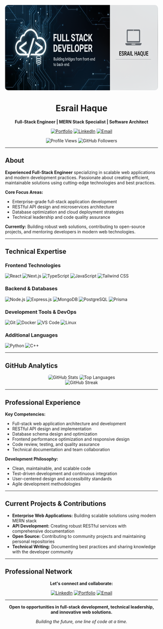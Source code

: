<div align="center">
  <img src="https://raw.githubusercontent.com/ESRAILHAQUE/ESRAILHAQUE/refs/heads/main/banner.png" alt="Esrail Haque - Full-Stack Engineer" width="100%" height="280" style="border-radius: 10px;" />
  
  # Esrail Haque
  
  **Full-Stack Engineer | MERN Stack Specialist | Software Architect**
  
  [![Portfolio](https://img.shields.io/badge/Portfolio-Visit%20Site-000000?style=flat&logo=About.me&logoColor=white)](https://esrailhaque.com/)
  [![LinkedIn](https://img.shields.io/badge/LinkedIn-Connect-0077B5?style=flat&logo=linkedin&logoColor=white)](https://linkedin.com/in/md-esrail-haque-a7467b217)
  [![Email](https://img.shields.io/badge/Email-Contact-D14836?style=flat&logo=gmail&logoColor=white)](mailto:esrailbblhs@gmail.com)
  
  ![Profile Views](https://komarev.com/ghpvc/?username=esrailhaque&label=Profile%20Views&color=0e75b6&style=flat)
  ![GitHub Followers](https://img.shields.io/github/followers/esrailhaque?label=Followers&style=flat&color=blue)
</div>

---

## About

**Experienced Full-Stack Engineer** specializing in scalable web applications and modern development practices. Passionate about creating efficient, maintainable solutions using cutting-edge technologies and best practices.

**Core Focus Areas:**

- Enterprise-grade full-stack application development
- RESTful API design and microservices architecture
- Database optimization and cloud deployment strategies
- Technical leadership and code quality assurance

**Currently:** Building robust web solutions, contributing to open-source projects, and mentoring developers in modern web technologies.

---

## Technical Expertise

### **Frontend Technologies**

![React](https://img.shields.io/badge/React-20232A?style=flat&logo=react&logoColor=61DAFB)
![Next.js](https://img.shields.io/badge/Next.js-000000?style=flat&logo=nextdotjs&logoColor=white)
![TypeScript](https://img.shields.io/badge/TypeScript-3178C6?style=flat&logo=typescript&logoColor=white)
![JavaScript](https://img.shields.io/badge/JavaScript-F7DF1E?style=flat&logo=javascript&logoColor=black)
![Tailwind CSS](https://img.shields.io/badge/Tailwind_CSS-38B2AC?style=flat&logo=tailwind-css&logoColor=white)

### **Backend & Databases**

![Node.js](https://img.shields.io/badge/Node.js-339933?style=flat&logo=nodedotjs&logoColor=white)
![Express.js](https://img.shields.io/badge/Express.js-000000?style=flat&logo=express&logoColor=white)
![MongoDB](https://img.shields.io/badge/MongoDB-4EA94B?style=flat&logo=mongodb&logoColor=white)
![PostgreSQL](https://img.shields.io/badge/PostgreSQL-336791?style=flat&logo=postgresql&logoColor=white)
![Prisma](https://img.shields.io/badge/Prisma-2D3748?style=flat&logo=prisma&logoColor=white)

### **Development Tools & DevOps**

![Git](https://img.shields.io/badge/Git-F05032?style=flat&logo=git&logoColor=white)
![Docker](https://img.shields.io/badge/Docker-2496ED?style=flat&logo=docker&logoColor=white)
![VS Code](https://img.shields.io/badge/VS_Code-007ACC?style=flat&logo=visual-studio-code&logoColor=white)
![Linux](https://img.shields.io/badge/Linux-FCC624?style=flat&logo=linux&logoColor=black)

### **Additional Languages**

![Python](https://img.shields.io/badge/Python-3776AB?style=flat&logo=python&logoColor=white)
![C++](https://img.shields.io/badge/C++-00599C?style=flat&logo=c%2B%2B&logoColor=white)

---

## GitHub Analytics

<div align="center">
  <img src="https://denvercoder1-github-readme-stats.vercel.app/api?username=esrailhaque&show_icons=true&count_private=true&theme=react&border_color=7F3FBF&bg_color=0D1117&title_color=F85D7F&icon_color=F8D866&hide_title=false&hide_rank=false" width="48%" height="210" alt="GitHub Stats" style="border-radius: 5px;" />
  <img src="https://denvercoder1-github-readme-stats.vercel.app/api/top-langs/?username=esrailhaque&langs_count=8&layout=compact&theme=react&border_color=7F3FBF&bg_color=0D1117&title_color=F85D7F&icon_color=F8D866&hide_title=false" width="48%" height="210" alt="Top Languages" style="border-radius: 5px;" />
</div>

<div align="center">
  <img src="https://github-readme-streak-stats.herokuapp.com?user=esrailhaque&theme=react&hide_border=true&background=0D1117&stroke=0D1117&fire=FF1CF7&sideLabels=00F0FF&currStreakNum=FF1CF7&ring=FF1CF7&currStreakLabel=FF1CF7&sideNums=00F0FF" width="70%" alt="GitHub Streak" />
</div>

---

## Professional Experience

**Key Competencies:**

- Full-stack web application architecture and development
- RESTful API design and implementation
- Database schema design and optimization
- Frontend performance optimization and responsive design
- Code review, testing, and quality assurance
- Technical documentation and team collaboration

**Development Philosophy:**

- Clean, maintainable, and scalable code
- Test-driven development and continuous integration
- User-centered design and accessibility standards
- Agile development methodologies

---

## Current Projects & Contributions

- **Enterprise Web Applications:** Building scalable solutions using modern MERN stack
- **API Development:** Creating robust RESTful services with comprehensive documentation
- **Open Source:** Contributing to community projects and maintaining personal repositories
- **Technical Writing:** Documenting best practices and sharing knowledge with the developer community

---

## Professional Network

<div align="center">
  
**Let's connect and collaborate:**

[![LinkedIn](https://img.shields.io/badge/LinkedIn-Professional%20Network-0077B5?style=flat&logo=linkedin&logoColor=white)](https://linkedin.com/in/md-esrail-haque-a7467b217)
[![Portfolio](https://img.shields.io/badge/Portfolio-View%20Work-000000?style=flat&logo=About.me&logoColor=white)](https://esrailhaque.com/)
[![Email](https://img.shields.io/badge/Email-Business%20Inquiries-D14836?style=flat&logo=gmail&logoColor=white)](mailto:esrailbblhs@gmail.com)

</div>

---

<div align="center">
  
**Open to opportunities in full-stack development, technical leadership, and innovative web solutions.**
  
*Building the future, one line of code at a time.*
  
</div>
